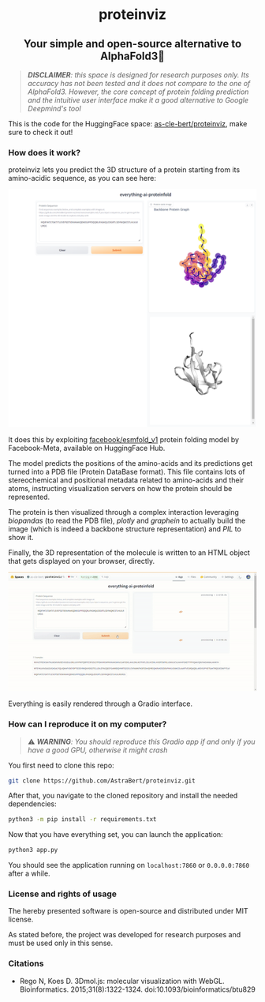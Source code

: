 <h1 align="center">proteinviz</h1>
<h2 align="center">Your simple and open-source alternative to AlphaFold3🚀</h2>

> _**DISCLAIMER**: this space is designed for research purposes only. Its accuracy has not been tested and it does not compare to the one of AlphaFold3. However, the core concept of protein folding prediction and the intuitive user interface make it a good alternative to Google Deepmind's tool_

This is the code for the HuggingFace space: [as-cle-bert/proteinviz](https://huggingface.co/spaces/as-cle-bert/proteinviz), make sure to check it out!

### How does it work?

proteinviz lets you predict the 3D structure of a protein starting from its amino-acidic sequence, as you can see here:

![example](imgs/example.png)

It does this by exploiting [facebook/esmfold_v1](https://huggingface.co/facebook/esmfold_v1) protein folding model by Facebook-Meta, available on HuggingFace Hub. 

The model predicts the positions of the amino-acids and its predictions get turned into a PDB file (Protein DataBase format). This file contains lots of stereochemical and positional metadata related to amino-acids and their atoms, instructing visualization servers on how the protein should be represented.

The protein is then visualized through a complex interaction leveraging _biopandas_ (to read the PDB file), _plotly_ and _graphein_ to actually build the image (which is indeed a backbone structure representation) and _PIL_ to show it.

Finally, the 3D representation of the molecule is written to an HTML object that gets displayed on your browser, directly.

![example_play](./imgs/example_play.gif)

Everything is easily rendered through a Gradio interface.

### How can I reproduce it on my computer?

>⚠️ _**WARNING**: You should reproduce this Gradio app if and only if you have a good GPU, otherwise it might crash_

You first need to clone this repo:

```bash
git clone https://github.com/AstraBert/proteinviz.git
```

After that, you navigate to the cloned repository and install the needed dependencies:

```bash
python3 -m pip install -r requirements.txt
```

Now that you have everything set, you can launch the application:

```bash
python3 app.py
```

You should see the application running on `localhost:7860` or `0.0.0.0:7860` after a while.

### License and rights of usage

The hereby presented software is open-source and distributed under MIT license.

As stated before, the project was developed for research purposes and must be used only in this sense.

### Citations

- Rego N, Koes D. 3Dmol.js: molecular visualization with WebGL. Bioinformatics. 2015;31(8):1322-1324. doi:10.1093/bioinformatics/btu829

